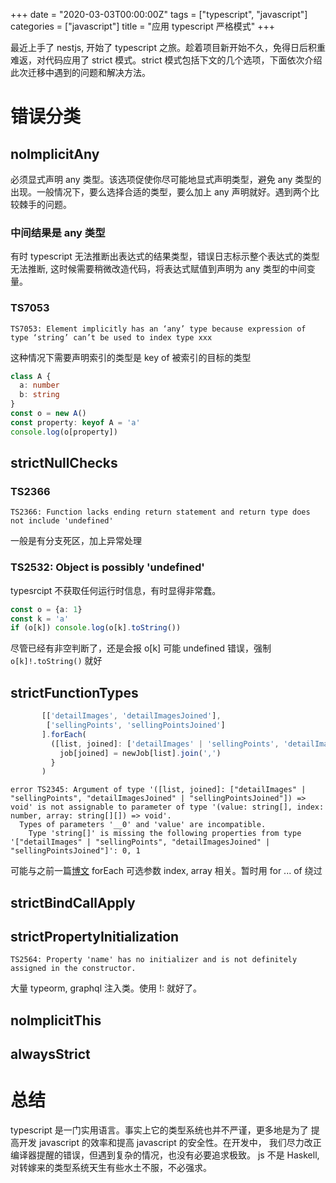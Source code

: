 +++
date = "2020-03-03T00:00:00Z"
tags = ["typescript", "javascript"]
categories = ["javascript"]
title = "应用 typescript 严格模式"
+++

最近上手了 nestjs, 开始了 typescript 之旅。趁着项目新开始不久，免得日后积重难返，对代码应用了 strict 模式。strict 模式包括下文的几个选项，下面依次介绍此次迁移中遇到的问题和解决方法。

# 错误分类
## noImplicitAny
必须显式声明 any 类型。该选项促使你尽可能地显式声明类型，避免 any 类型的出现。一般情况下，要么选择合适的类型，要么加上 any 声明就好。遇到两个比较棘手的问题。
### 中间结果是 any 类型
有时 typescript 无法推断出表达式的结果类型，错误日志标示整个表达式的类型无法推断, 这时候需要稍微改造代码，将表达式赋值到声明为 any 类型的中间变量。
### TS7053
```
TS7053: Element implicitly has an ‘any’ type because expression of
type ‘string’ can’t be used to index type xxx
```
这种情况下需要声明索引的类型是 key of 被索引的目标的类型
```ts
class A {
  a: number
  b: string
}
const o = new A()
const property: keyof A = 'a'
console.log(o[property])
```
## strictNullChecks
### TS2366
```
TS2366: Function lacks ending return statement and return type does not include 'undefined'
```
一般是有分支死区，加上异常处理
### TS2532: Object is possibly 'undefined'
typesrcipt 不获取任何运行时信息，有时显得非常蠢。
```ts
const o = {a: 1}
const k = 'a'
if (o[k]) console.log(o[k].toString())
```
尽管已经有非空判断了，还是会报 o[k] 可能 undefined 错误，强制 `o[k]!.toString()` 就好
## strictFunctionTypes
```ts
       [['detailImages', 'detailImagesJoined'],
        ['sellingPoints', 'sellingPointsJoined']
       ].forEach(
         ([list, joined]: ['detailImages' | 'sellingPoints', 'detailImagesJoined' | 'sellingPointsJoined']) => {
           job[joined] = newJob[list].join(',')
         }
       )
```

```
error TS2345: Argument of type '([list, joined]: ["detailImages" | "sellingPoints", "detailImagesJoined" | "sellingPointsJoined"]) => void' is not assignable to parameter of type '(value: string[], index: number, array: string[][]) => void'.
  Types of parameters '__0' and 'value' are incompatible.
    Type 'string[]' is missing the following properties from type '["detailImages" | "sellingPoints", "detailImagesJoined" | "sellingPointsJoined"]': 0, 1
```
可能与之前一篇[博文](https://wpchou.github.io/post/2019-08-27-map-of-javascript) forEach 可选参数 index, array 相关。暂时用 for ... of 绕过
## strictBindCallApply
## strictPropertyInitialization
```
TS2564: Property 'name' has no initializer and is not definitely assigned in the constructor.
```

大量 typeorm, graphql 注入类。使用 !: 就好了。

## noImplicitThis
## alwaysStrict
# 总结

typescript 是一门实用语言。事实上它的类型系统也并不严谨，更多地是为了
提高开发 javascript 的效率和提高 javascript 的安全性。在开发中，
我们尽力改正编译器提醒的错误，但遇到复杂的情况，也没有必要追求极致。
js 不是 Haskell, 对转嫁来的类型系统天生有些水土不服，不必强求。
